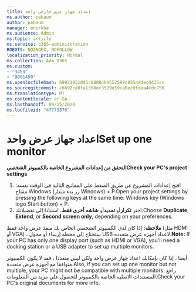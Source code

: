 ```yaml
---
title: اعداد جهاز عرض خارجي واحد
ms.author: pebaum
author: pebaum
manager: mnirkhe
ms.audience: Admin
ms.topic: article
ms.service: o365-administration
ROBOTS: NOINDEX, NOFOLLOW
localization_priority: Normal
ms.collection: Adm_O365
ms.custom:
- "3453"
- "9001450"
ms.openlocfilehash: 699219510d5c68884b4552599c95549decd435cc
ms.sourcegitcommit: c6692ce0fa1358ec3529e59ca0ecdfdea4cdc759
ms.translationtype: MT
ms.contentlocale: ar-SA
ms.lasthandoff: 09/15/2020
ms.locfileid: "47773876"
---
```

# <a name="set-up-one-monitor"></a><span data-ttu-id="7d6dd-102">اعداد جهاز عرض واحد</span><span class="sxs-lookup"><span data-stu-id="7d6dd-102">Set up one monitor</span></span>

<span data-ttu-id="7d6dd-103">**التحقق من إعدادات المشروع الخاصة بالكمبيوتر الشخصي**</span><span class="sxs-lookup"><span data-stu-id="7d6dd-103">**Check your PC's project settings**</span></span>

1. <span data-ttu-id="7d6dd-104">افتح إعدادات المشروع عن طريق الضغط علي المفاتيح التالية في الوقت نفسه: مفتاح Windows (زر بدء شعار Windows) + P.</span><span class="sxs-lookup"><span data-stu-id="7d6dd-104">Open your project settings by pressing the following keys at the same time: Windows key (Windows logo Start button) + P.</span></span>
2. <span data-ttu-id="7d6dd-105">اختر **تكرار**أو **تمديد**أو **شاشه أخرى فقط**، استنادا إلى تفضيلاتك.</span><span class="sxs-lookup"><span data-stu-id="7d6dd-105">Choose **Duplicate**, **Extend**, or **Second screen only**, depending on your preferences.</span></span>

<span data-ttu-id="7d6dd-106">**ملاحظه:** إذا كان لدي الكمبيوتر الشخصي الخاص بك منفذ عرض واحد فقط (مثل HDMI أو VGA) ، ستحتاج إلى محطه إرساء أو محول USB لاعداد أجهزه عرض متعددة.</span><span class="sxs-lookup"><span data-stu-id="7d6dd-106">**Note:** If your PC has only one display port (such as HDMI or VGA), you'll need a docking station or a USB adapter to set up multiple monitors.</span></span>

<span data-ttu-id="7d6dd-107">أيضا ، إذا كان بإمكانك اعداد جهاز عرض واحد ولكن ليس متعددا ، فقد لا يكون الكمبيوتر متوافقا مع أجهزه عرض متعددة.</span><span class="sxs-lookup"><span data-stu-id="7d6dd-107">Also, if you can set up one monitor but not multiple, your PC might not be compatible with multiple monitors.</span></span> <span data-ttu-id="7d6dd-108">راجع المستندات الاصليه الخاصة بالكمبيوتر للحصول علي مزيد من المعلومات.</span><span class="sxs-lookup"><span data-stu-id="7d6dd-108">Check your PC's original documents for more info.</span></span>